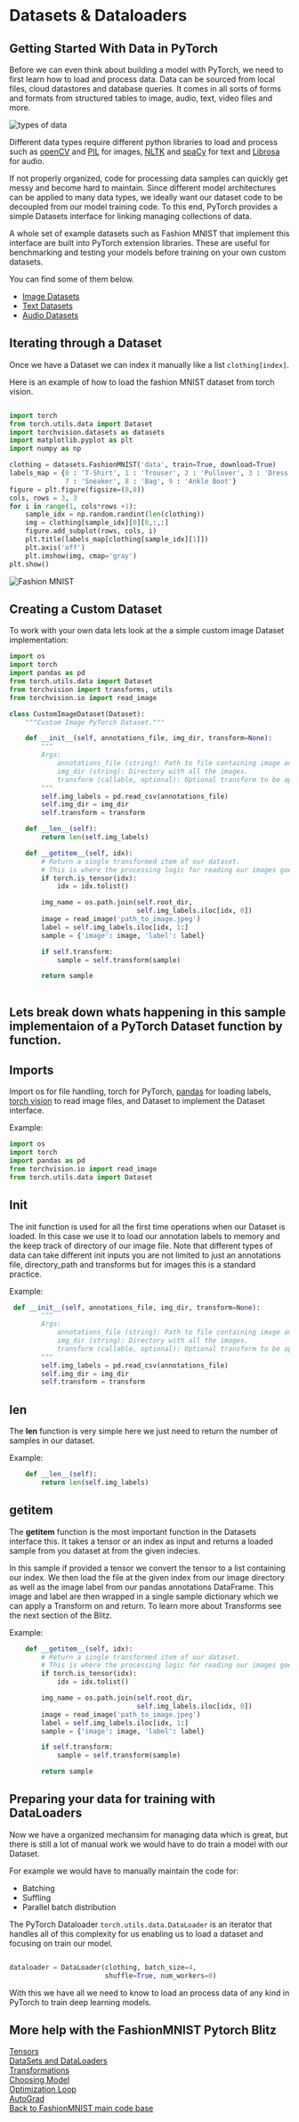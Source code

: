 # Datasets & Dataloaders

## Getting Started With Data in PyTorch

Before we can even think about building a model with PyTorch, we need to first learn how to load and process data. Data can be sourced from local files, cloud datastores and database queries. It comes in all sorts of forms and formats from structured tables to image, audio, text, video files and more. 

![types of data](../images/typesofdata.PNG)

Different data types require different python libraries to load and process such as [openCV](https://opencv.org/) and [PIL](https://pillow.readthedocs.io/en/stable/reference/Image.html) for images, [NLTK](https://www.nltk.org/) and [spaCy](https://spacy.io/) for text and [Librosa](https://librosa.org/doc/latest/index.html) for audio. 

If not properly organized, code for processing data samples can quickly get messy and become hard to maintain. Since different model architectures can be applied to many data types, we ideally want our dataset code to be decoupled from our model training code. To this end, PyTorch provides a simple Datasets interface for linking managing collections of data. 

A whole set of example datasets such as Fashion MNIST that implement this interface are built into PyTorch extension libraries. These are useful for benchmarking and testing your models before training on your own custom datasets.

 You can find some of them below. 
 - [Image Datasets](https://pytorch.org/docs/stable/torchvision/datasets.html)
 - [Text Datasets](https://pytorch.org/text/datasets.html)
 - [Audio Datasets](https://pytorch.org/audio/datasets.html)

 ## Iterating through a Dataset

Once we have a Dataset we can index it manually like a list ```clothing[index]```. 

Here is an example of how to load the fashion MNIST dataset from torch vision.


```python

import torch 
from torch.utils.data import Dataset
import torchvision.datasets as datasets
import matplotlib.pyplot as plt
import numpy as np

clothing = datasets.FashionMNIST('data', train=True, download=True)
labels_map = {0 : 'T-Shirt', 1 : 'Trouser', 2 : 'Pullover', 3 : 'Dress', 4 : 'Coat', 5 : 'Sandal', 6 : 'Shirt',
              7 : 'Sneaker', 8 : 'Bag', 9 : 'Ankle Boot'}
figure = plt.figure(figsize=(8,8))
cols, rows = 3, 3
for i in range(1, cols*rows +1):
    sample_idx = np.random.randint(len(clothing))
    img = clothing[sample_idx][0][0,:,:]
    figure.add_subplot(rows, cols, i)
    plt.title(labels_map[clothing[sample_idx][1]])
    plt.axis('off')
    plt.imshow(img, cmap='gray')
plt.show()
```

![Fashion MNIST](../images/fashion_mnist.png)
## Creating a Custom Dataset
To work with your own data lets look at the a simple custom image Dataset implementation:

```python
import os
import torch
import pandas as pd
from torch.utils.data import Dataset
from torchvision import transforms, utils
from torchvision.io import read_image

class CustomImageDataset(Dataset):
    """Custom Image PyTorch Dataset."""

    def __init__(self, annotations_file, img_dir, transform=None):
        """
        Args:
            annotations_file (string): Path to file containing image anntoations .
            img_dir (string): Directory with all the images.
            transform (callable, optional): Optional transform to be applied on a sample, see the next section for more information.
        """
        self.img_labels = pd.read_csv(annotations_file)
        self.img_dir = img_dir
        self.transform = transform

    def __len__(self):
        return len(self.img_labels)

    def __getitem__(self, idx):
        # Return a single transformed item of our dataset.
        # This is where the processing logic for reading our images goes
        if torch.is_tensor(idx):
            idx = idx.tolist()

        img_name = os.path.join(self.root_dir,
                                self.img_labels.iloc[idx, 0])
        image = read_image('path_to_image.jpeg')
        label = self.img_labels.iloc[idx, 1:]
        sample = {'image': image, 'label': label}

        if self.transform:
            sample = self.transform(sample)

        return sample 
        
```

## Lets break down whats happening in this sample implementaion of a PyTorch Dataset function by function.

## Imports 

Import os for file handling, torch for PyTorch, [pandas](https://pandas.pydata.org/) for loading labels, [torch vision](https://pytorch.org/blog/pytorch-1.7-released/) to read image files, and Dataset to implement the Dataset interface.

Example:
```python
import os
import torch
import pandas as pd
from torchvision.io import read_image
from torch.utils.data import Dataset
```

## Init

The init function is used for all the first time operations when our Dataset is loaded. In this case we use it to load our annotation labels to memory and the keep track of directory of our image file. Note that different types of data can take different init inputs you are not limited to just an annotations file, directory_path and transforms but for images this is a standard practice.

Example:

```python
 def __init__(self, annotations_file, img_dir, transform=None):
        """
        Args:
            annotations_file (string): Path to file containing image anntoations .
            img_dir (string): Directory with all the images.
            transform (callable, optional): Optional transform to be applied on a sample, see the next section for more information.
        """
        self.img_labels = pd.read_csv(annotations_file)
        self.img_dir = img_dir
        self.transform = transform
```

## __len__

The __len__ function is very simple here we just need to return the number of samples in our dataset. 

Example:
```python
    def __len__(self):
        return len(self.img_labels)
```

## __getitem__
The __getitem__ function is the most important function in the Datasets interface this. It takes a tensor or an index as input and returns a loaded sample from you dataset at from the given indecies.

In this sample if provided a tensor we convert the tensor to a list containing our index. We then load the file at the given index from our image directory as well as the image label from our pandas annotations DataFrame. This image and label are then wrapped in a single sample dictionary which we can apply a Transform on and return. To learn more about Transforms see the next section of the Blitz. 

Example:
```python
    def __getitem__(self, idx):
        # Return a single transformed item of our dataset.
        # This is where the processing logic for reading our images goes
        if torch.is_tensor(idx):
            idx = idx.tolist()

        img_name = os.path.join(self.root_dir,
                                self.img_labels.iloc[idx, 0])
        image = read_image('path_to_image.jpeg')
        label = self.img_labels.iloc[idx, 1:]
        sample = {'image': image, 'label': label}

        if self.transform:
            sample = self.transform(sample)

        return sample 
```

## Preparing your data for training with DataLoaders

Now we have a organized mechansim for managing data which is great, but there is still a lot of manual work we would have to do train a model with our Dataset. 

For example we would have to manually maintain the code for: 
- Batching 
- Suffling 
- Parallel batch distribution 

The PyTorch Dataloader ```torch.utils.data.DataLoader``` is an iterator that handles all of this complexity for us enabling us to load a dataset and focusing on train our model.


```python

dataloader = DataLoader(clothing, batch_size=4,
                        shuffle=True, num_workers=0)

```

With this we have all we need to know to load an process data of any kind in PyTorch to train deep learning models.


## More help with the FashionMNIST Pytorch Blitz
[Tensors]()<br>
[DataSets and DataLoaders]()<br>
[Transformations]()<br>
[Choosing Model]()<br>
[Optimization Loop]()<br>
[AutoGrad]()<br>
[Back to FashionMNIST main code base]()<br>

